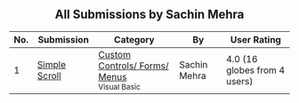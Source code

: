 ﻿<div align="center">

## All Submissions by Sachin Mehra

</div>

No.  | Submission | Category | By   | User Rating
---- | ---------- | -------- | ---- | -----------
1 | [Simple Scroll<br />](https://github.com/Planet-Source-Code/sachin-mehra-simple-scroll__1-34876) | [Custom Controls/ Forms/  Menus<br /><sup>Visual Basic</sup>](../ByCategory/custom-controls-forms-menus__1-4.md) | Sachin Mehra | 4.0 (16 globes from 4 users)
